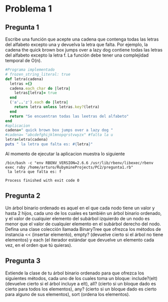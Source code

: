 # Problema 1

## Pregunta 1

Escribe una función que acepte una cadena que contenga todas las letras del alfabeto excepto una y devuelva la letra que falta. Por ejemplo, la cadena the quick brown box jumps over a lazy dog contiene todas las letras del alfabeto excepto la letra f. La función debe tener una complejidad temporal de O(n).  

```ruby
#Programa implementado
# frozen_string_literal: true
def letra(cadena)
  letras ={}
  cadena.each_char do |letra|
    letras[letra]= true
  end
  ('a'..'z').each do |letra|
    return letra unless letras.key?(letra)
  end
  return "Se encuentran todas las leetras del alfabeto"
end
#aplicacion
cadena=" quick brown box jumps over a lazy dog "
#cadena= "abcdefghijklmnopqrstvwyzx" #falta la u
letra=letra(cadena)
puts " la letra que falta es: #{letra}"
```

Al momento de ejecutar la aplicacion muestra lo siguiente
```
/bin/bash -c "env RBENV_VERSION=2.6.6 /usr/lib/rbenv/libexec/rbenv exec ruby /home/arturo/RubymineProjects/PC2/pregunta1.rb"
 la letra que falta es: f

Process finished with exit code 0
```
## Pregunta 2

Un árbol binario ordenado es aquel en el que cada nodo tiene un valor y hasta 2 hijos, cada uno de los cuales es también un árbol binario ordenado, y el valor de cualquier elemento del subárbol izquierdo de un nodo es menor que el valor de cualquier elemento en el subárbol derecho del nodo. Defina una clase colección llamada BinaryTree que ofrezca los métodos de instancia << (insertar elemento), empty? (devuelve cierto si el árbol no tiene elementos) y each (el iterador estándar que devuelve un elemento cada vez, en el orden que tú quieras).

## Pregunta 3

Extiende la clase de tu árbol binario ordenado para que ofrezca los siguientes métodos, cada uno de los cuales toma un bloque: include?(elt) (devuelve cierto si el árbol incluye a elt), all? (cierto si un bloque dado es cierto para todos los elementos), any? (cierto si un bloque dado es cierto para alguno de sus elementos), sort (ordena los elementos).
